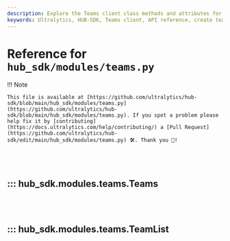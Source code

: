 ```yaml
---
description: Explore the Teams client class methods and attributes for managing team data and operations in Ultralytics HUB-SDK. Learn to create, update, and delete teams.
keywords: Ultralytics, HUB-SDK, Teams client, API reference, create team, update team, delete team, team data management
---
```


# Reference for `hub_sdk/modules/teams.py`

!!! Note

    This file is available at [https://github.com/ultralytics/hub-sdk/blob/main/hub_sdk/modules/teams.py](https://github.com/ultralytics/hub-sdk/blob/main/hub_sdk/modules/teams.py). If you spot a problem please help fix it by [contributing](https://docs.ultralytics.com/help/contributing/) a [Pull Request](https://github.com/ultralytics/hub-sdk/edit/main/hub_sdk/modules/teams.py) 🛠️. Thank you 🙏!

<br><br>

## ::: hub_sdk.modules.teams.Teams

<br><br>

## ::: hub_sdk.modules.teams.TeamList

<br><br>
